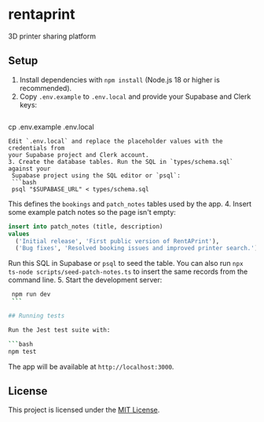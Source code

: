 # rentaprint

3D printer sharing platform

## Setup

1. Install dependencies with `npm install` (Node.js 18 or higher is recommended).
2. Copy `.env.example` to `.env.local` and provide your Supabase and Clerk keys:
   ```bash
 cp .env.example .env.local
  ```
  Edit `.env.local` and replace the placeholder values with the credentials from
  your Supabase project and Clerk account.
3. Create the database tables. Run the SQL in `types/schema.sql` against your
   Supabase project using the SQL editor or `psql`:
   ```bash
   psql "$SUPABASE_URL" < types/schema.sql
   ```
   This defines the `bookings` and `patch_notes` tables used by the app.
4. Insert some example patch notes so the page isn't empty:
   ```sql
   insert into patch_notes (title, description)
   values
     ('Initial release', 'First public version of RentAPrint'),
     ('Bug fixes', 'Resolved booking issues and improved printer search.');
   ```
   Run this SQL in Supabase or `psql` to seed the table. You can also run
   `npx ts-node scripts/seed-patch-notes.ts` to insert the same records from the
   command line.
5. Start the development server:
   ```bash
    npm run dev
    ```

## Running tests

Run the Jest test suite with:

```bash
npm test
```

The app will be available at `http://localhost:3000`.

## License

This project is licensed under the [MIT License](LICENSE).
